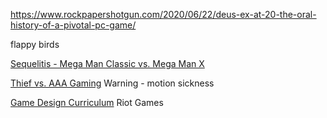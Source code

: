 
https://www.rockpapershotgun.com/2020/06/22/deus-ex-at-20-the-oral-history-of-a-pivotal-pc-game/

flappy birds

[Sequelitis - Mega Man Classic vs. Mega Man X](https://www.youtube.com/watch?v=8FpigqfcvlM)


[Thief vs. AAA Gaming](https://www.youtube.com/watch?v=jPqwDGXxLhU&feature=emb_logo) Warning - motion sickness

[Game Design Curriculum](https://www.riotgames.com/en/urf-academy/curriculum-guide) Riot Games
